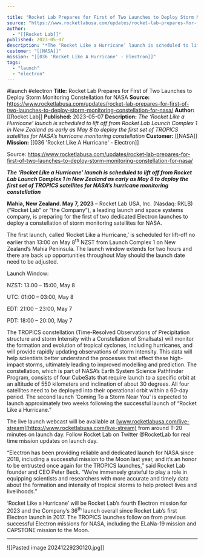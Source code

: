 ```yaml
---

title: "Rocket Lab Prepares for First of Two Launches to Deploy Storm Monitoring Constellation for NASA "
source: "https://www.rocketlabusa.com/updates/rocket-lab-prepares-for-first-of-two-launches-to-deploy-storm-monitoring-constellation-for-nasa/"
author:
  - "[[Rocket Lab]]"
published: 2023-05-07
description: "*The ‘Rocket Like a Hurricane’ launch is scheduled to lift off from Rocket Lab Launch Complex 1 in New Zealand as early as May 8 to deploy the first set of TROPICS satellites for NASA’s hurricane monitoring constellation*"
customer: "[[NASA]]"
mission: "[[036 'Rocket Like A Hurricane' - Electron]]"
tags:
  - "launch"
  - "electron"
---
```


#launch #electron
**Title:** Rocket Lab Prepares for First of Two Launches to Deploy Storm Monitoring Constellation for NASA 
**Source:** https://www.rocketlabusa.com/updates/rocket-lab-prepares-for-first-of-two-launches-to-deploy-storm-monitoring-constellation-for-nasa/
**Author:** [[Rocket Lab]]
**Published:** 2023-05-07
**Description:** *The ‘Rocket Like a Hurricane’ launch is scheduled to lift off from Rocket Lab Launch Complex 1 in New Zealand as early as May 8 to deploy the first set of TROPICS satellites for NASA’s hurricane monitoring constellation*
**Customer:** [[NASA]]
**Mission:** [[036 'Rocket Like A Hurricane' - Electron]]

Source: https://www.rocketlabusa.com/updates/rocket-lab-prepares-for-first-of-two-launches-to-deploy-storm-monitoring-constellation-for-nasa/

***The ‘Rocket Like a Hurricane’ launch is scheduled to lift off from Rocket Lab Launch Complex 1 in New Zealand as early as May 8 to deploy the first set of TROPICS satellites for NASA’s hurricane monitoring constellation***

**Mahia, New Zealand. May 7, 2023** – Rocket Lab USA, Inc. (Nasdaq: RKLB) (“Rocket Lab” or “the Company”), a leading launch and space systems company, is preparing for the first of two dedicated Electron launches to deploy a constellation of storm monitoring satellites for NASA.

The first launch, called ‘Rocket Like a Hurricane,’ is scheduled for lift-off no earlier than 13:00 on May 8<sup>th</sup> NZST from Launch Complex 1 on New Zealand’s Mahia Peninsula. The launch window extends for two hours and there are back up opportunities throughout May should the launch date need to be adjusted.

Launch Window:

NZST: 13:00 – 15:00, May 8

UTC: 01:00 – 03:00, May 8

EDT: 21:00 – 23:00, May 7

PDT: 18:00 – 20:00, May 7

The TROPICS constellation (Time-Resolved Observations of Precipitation structure and storm Intensity with a Constellation of Smallsats) will monitor the formation and evolution of tropical cyclones, including hurricanes, and will provide rapidly updating observations of storm intensity. This data will help scientists better understand the processes that effect these high-impact storms, ultimately leading to improved modelling and prediction. The constellation, which is part of NASA’s Earth System Science Pathfinder Program, consists of four CubeSats that require launch to a specific orbit at an altitude of 550 kilometers and inclination of about 30 degrees. All four satellites need to be deployed into their operational orbit within a 60-day period. The second launch ‘Coming To a Storm Near You’ is expected to launch approximately two weeks following the successful launch of “Rocket Like a Hurricane.”

The live launch webcast will be available at [www.rocketlabusa.com/live-stream](https://www.rocketlabusa.com/live-stream) from around T-20 minutes on launch day. Follow Rocket Lab on Twitter @RocketLab for real time mission updates on launch day.  

“Electron has been providing reliable and dedicated launch for NASA since 2018, including a successful mission to the Moon last year, and it’s an honor to be entrusted once again for the TROPICS launches,” said Rocket Lab founder and CEO Peter Beck. “We’re immensely grateful to play a role in equipping scientists and researchers with more accurate and timely data about the formation and intensity of tropical storms to help protect lives and livelihoods.” 

‘Rocket Like a Hurricane’ will be Rocket Lab’s fourth Electron mission for 2023 and the Company’s 36<sup>th</sup> launch overall since Rocket Lab’s first Electron launch in 2017. The TROPICS launches follow on from previous successful Electron missions for NASA, including the ELaNa-19 mission and CAPSTONE mission to the Moon.

---

![[Pasted image 20241229230120.jpg]]